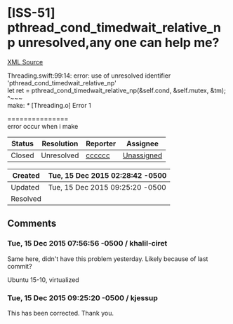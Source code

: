 # [ISS-51] pthread_cond_timedwait_relative_np unresolved,any one can help me?

[XML Source](../xml/ISS-51.xml)
<p><p>Threading.swift:99:14: error: use of unresolved identifier 'pthread_cond_timedwait_relative_np'<br/>
                        let ret = pthread_cond_timedwait_relative_np(&amp;self.cond, &amp;self.mutex, &amp;tm);<br/>
                                  ^<del><sub></del><del></sub></del><del><sub></del><del></sub></del><del><sub></del><del></sub></del>~~~<br/>
make: <em>*</em> <span class="error">&#91;Threading.o&#93;</span> Error 1</p>

<p>===============<br/>
error occur when i   make</p></p>





Status|Resolution|Reporter|Assignee
------|----------|--------|--------
Closed|Unresolved|[cccccc](chenshaobo)|[Unassigned]($-1)





Created|Tue, 15 Dec 2015 02:28:42 -0500
-------|--------------
Updated|Tue, 15 Dec 2015 09:25:20 -0500
Resolved|


## Comments




### Tue, 15 Dec 2015 07:56:56 -0500 / khalil-ciret 

<p><p>Same here, didn't have this problem yesterday. Likely because of last commit?</p>

<p>Ubuntu 15-10, virtualized</p></p>


### Tue, 15 Dec 2015 09:25:20 -0500 / kjessup 

<p><p>This has been corrected. Thank you.</p></p>


